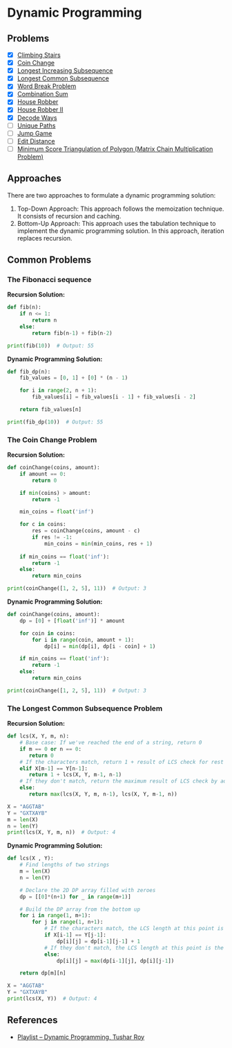 # Dynamic Programming

## Problems

- [x] [Climbing Stairs](https://leetcode.com/problems/climbing-stairs/)
- [x] [Coin Change](https://leetcode.com/problems/coin-change/)
- [x] [Longest Increasing Subsequence](https://leetcode.com/problems/longest-increasing-subsequence/)
- [x] [Longest Common Subsequence](https://leetcode.com/problems/longest-common-subsequence/)
- [x] [Word Break Problem](https://leetcode.com/problems/word-break/)
- [x] [Combination Sum](https://leetcode.com/problems/combination-sum-iv/)
- [x] [House Robber](https://leetcode.com/problems/house-robber/)
- [x] [House Robber II](https://leetcode.com/problems/house-robber-ii/)
- [x] [Decode Ways](https://leetcode.com/problems/decode-ways/)
- [ ] [Unique Paths](https://leetcode.com/problems/unique-paths/)
- [ ] [Jump Game](https://leetcode.com/problems/jump-game/)
- [ ] [Edit Distance](https://leetcode.com/problems/edit-distance/)
- [ ] [Minimum Score Triangulation of Polygon (Matrix Chain Multiplication Problem)](https://leetcode.com/problems/minimum-score-triangulation-of-polygon)

## Approaches

There are two approaches to formulate a dynamic programming solution:

1. Top-Down Approach:  This approach follows the memoization technique. It consists of recursion and caching.
2. Bottom-Up Approach: This approach uses the tabulation technique to implement the dynamic programming solution. In this approach, iteration replaces recursion.

## Common Problems

### The Fibonacci sequence

**Recursion Solution:**

```python
def fib(n):
    if n <= 1:
        return n
    else:
        return fib(n-1) + fib(n-2)

print(fib(10))  # Output: 55
```

**Dynamic Programming Solution:**

```python
def fib_dp(n):
    fib_values = [0, 1] + [0] * (n - 1)

    for i in range(2, n + 1):
        fib_values[i] = fib_values[i - 1] + fib_values[i - 2]

    return fib_values[n]

print(fib_dp(10))  # Output: 55
```

### The Coin Change Problem

**Recursion Solution:**

```python
def coinChange(coins, amount):
    if amount == 0:
        return 0

    if min(coins) > amount:
        return -1

    min_coins = float('inf')

    for c in coins:
        res = coinChange(coins, amount - c)
        if res != -1:
            min_coins = min(min_coins, res + 1)
    
    if min_coins == float('inf'):
        return -1
    else:
        return min_coins

print(coinChange([1, 2, 5], 11))  # Output: 3
```

**Dynamic Programming Solution:**

```python
def coinChange(coins, amount):
    dp = [0] + [float('inf')] * amount

    for coin in coins:
        for i in range(coin, amount + 1):
            dp[i] = min(dp[i], dp[i - coin] + 1)

    if min_coins == float('inf'):
        return -1
    else:
        return min_coins

print(coinChange([1, 2, 5], 11))  # Output: 3
```

### The Longest Common Subsequence Problem

**Recursion Solution:**

```python
def lcs(X, Y, m, n):
    # Base case: If we've reached the end of a string, return 0
    if m == 0 or n == 0:
       return 0
    # If the characters match, return 1 + result of LCS check for rest of the strings
    elif X[m-1] == Y[n-1]:
       return 1 + lcs(X, Y, m-1, n-1)
    # If they don't match, return the maximum result of LCS check by advancing one character in either string
    else:
       return max(lcs(X, Y, m, n-1), lcs(X, Y, m-1, n))

X = "AGGTAB"
Y = "GXTXAYB"
m = len(X)
n = len(Y)
print(lcs(X, Y, m, n))  # Output: 4
```

**Dynamic Programming Solution:**

```python
def lcs(X , Y):
    # Find lengths of two strings
    m = len(X)
    n = len(Y)

    # Declare the 2D DP array filled with zeroes
    dp = [[0]*(n+1) for _ in range(m+1)]

    # Build the DP array from the bottom up
    for i in range(1, m+1):
        for j in range(1, n+1):
            # If the characters match, the LCS length at this point is 1 + LCS length up to the previous characters
            if X[i-1] == Y[j-1]:
                dp[i][j] = dp[i-1][j-1] + 1
            # If they don't match, the LCS length at this point is the maximum of the LCS length up to the previous character in string X or in string Y
            else:
                dp[i][j] = max(dp[i-1][j], dp[i][j-1])

    return dp[m][n]

X = "AGGTAB"
Y = "GXTXAYB"
print(lcs(X, Y))  # Output: 4
```

## References

- [Playlist – Dynamic Programming, Tushar Roy](https://www.youtube.com/playlist?list=PLrmLmBdmIlpsHaNTPP_jHHDx_os9ItYXr)
